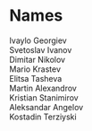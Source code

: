 # Names
Ivaylo Georgiev <br />
Svetoslav Ivanov <br />
Dimitar Nikolov <br />
Mario Krastev <br />
Elitsa Tasheva <br />
Martin Alexandrov <br />
Kristian Stanimirov <br/>
Aleksandar Angelov <br />
Kostadin Terziyski <br />
